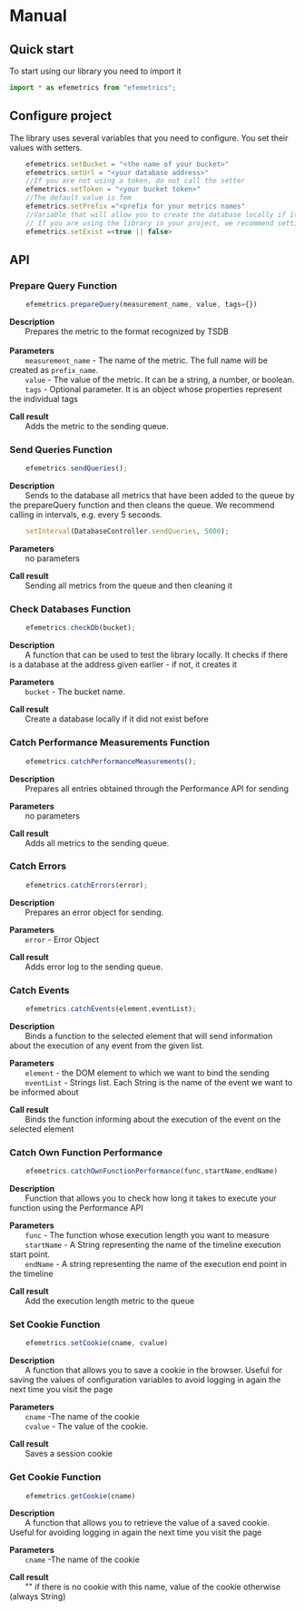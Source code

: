 # Manual

## Quick start

To start using our library you need to import it
```javascript
import * as efemetrics from "efemetrics";
```

## Configure project

The library uses several variables that you need to configure. 
You set their values with setters.

```javascript
    efemetrics.setBucket = "<the name of your bucket>"
    efemetrics.setUrl = "<your database address>"
    //If you are not using a token, do not call the setter
    efemetrics.setToken = "<your bucket token>"
    //The default value is fem
    efemetrics.setPrefix ="<prefix for your metrics names"
    //Variable that will allow you to create the database locally if it does not exist. 
    // If you are using the library in your project, we recommend setting it to true
    efemetrics.setExist =<true || false>

```
## API

### Prepare Query Function
```javascript
    efemetrics.prepareQuery(measurement_name, value, tags={})
```
<strong>Description</strong><br/>
&nbsp;&nbsp;&nbsp;&nbsp;&nbsp;&nbsp;
Prepares the metric to the format recognized by TSDB</br></br>
<strong>Parameters</strong><br/>
&nbsp;&nbsp;&nbsp;&nbsp;&nbsp;&nbsp;
```measurement_name``` -
The name of the metric. The full name will be created as ```prefix_name```.</br>
&nbsp;&nbsp;&nbsp;&nbsp;&nbsp;&nbsp;
```value``` -
The value of the metric. It can be a string, a number, or boolean.</br>
&nbsp;&nbsp;&nbsp;&nbsp;&nbsp;&nbsp;
```tags``` -
Optional parameter. 
It is an object whose properties represent the individual tags


<strong>Call result</strong></br>
&nbsp;&nbsp;&nbsp;&nbsp;&nbsp;&nbsp;
Adds the metric to the sending queue.

### Send Queries Function
```javascript
    efemetrics.sendQueries();
```
<strong>Description</strong><br/>
&nbsp;&nbsp;&nbsp;&nbsp;&nbsp;&nbsp;
Sends to the database all metrics that have been added to 
the queue by the prepareQuery function and then cleans the queue.
We recommend calling in intervals, e.g. every 5 seconds.
```javascript
    setInterval(DatabaseController.sendQueries, 5000);
```

<strong>Parameters</strong><br/>
&nbsp;&nbsp;&nbsp;&nbsp;&nbsp;&nbsp;
no parameters


<strong>Call result</strong></br>
&nbsp;&nbsp;&nbsp;&nbsp;&nbsp;&nbsp;
Sending all metrics from the queue and then cleaning it

### Check Databases Function
```javascript
    efemetrics.checkDb(bucket);
```
<strong>Description</strong><br/>
&nbsp;&nbsp;&nbsp;&nbsp;&nbsp;&nbsp;
A function that can be used to test the library locally. 
It checks if there is a database at the address given earlier - 
if not, it creates it

<strong>Parameters</strong><br/>
&nbsp;&nbsp;&nbsp;&nbsp;&nbsp;&nbsp;
```bucket``` -
The bucket name.

<strong>Call result</strong></br>
&nbsp;&nbsp;&nbsp;&nbsp;&nbsp;&nbsp;
Create a database locally if it did not exist before

### Catch Performance Measurements Function
```javascript
    efemetrics.catchPerformanceMeasurements();
```
<strong>Description</strong><br/>
&nbsp;&nbsp;&nbsp;&nbsp;&nbsp;&nbsp;
Prepares all entries obtained through the 
Performance API for sending


<strong>Parameters</strong><br/>
&nbsp;&nbsp;&nbsp;&nbsp;&nbsp;&nbsp;
no parameters


<strong>Call result</strong></br>
&nbsp;&nbsp;&nbsp;&nbsp;&nbsp;&nbsp;
Adds all metrics to the sending queue.

### Catch Errors
```javascript
    efemetrics.catchErrors(error);
```
<strong>Description</strong><br/>
&nbsp;&nbsp;&nbsp;&nbsp;&nbsp;&nbsp;
Prepares an error object for sending.


<strong>Parameters</strong><br/>
&nbsp;&nbsp;&nbsp;&nbsp;&nbsp;&nbsp;
```error``` - Error Object


<strong>Call result</strong></br>
&nbsp;&nbsp;&nbsp;&nbsp;&nbsp;&nbsp;
Adds error log to the sending queue.

### Catch Events
```javascript
    efemetrics.catchEvents(element,eventList);
```
<strong>Description</strong><br/>
&nbsp;&nbsp;&nbsp;&nbsp;&nbsp;&nbsp;
Binds a function to the selected element that will 
send information about the execution of any event from the 
given list.



<strong>Parameters</strong><br/>
&nbsp;&nbsp;&nbsp;&nbsp;&nbsp;&nbsp;
```element``` - the DOM element to which we want to bind the sending</br>
&nbsp;&nbsp;&nbsp;&nbsp;&nbsp;&nbsp;
```eventList``` - Strings list. Each String is the name of the 
event we want to be informed about


<strong>Call result</strong></br>
&nbsp;&nbsp;&nbsp;&nbsp;&nbsp;&nbsp;
Binds the function informing about the execution 
of the event on the selected element

### Catch Own Function Performance 
```javascript
    efemetrics.catchOwnFunctionPerformance(func,startName,endName)
```
<strong>Description</strong><br/>
&nbsp;&nbsp;&nbsp;&nbsp;&nbsp;&nbsp;
Function that allows you to check how long it takes to 
execute your function using the Performance API


<strong>Parameters</strong><br/>
&nbsp;&nbsp;&nbsp;&nbsp;&nbsp;&nbsp;
```func``` - The function whose execution length you want to measure</br>
&nbsp;&nbsp;&nbsp;&nbsp;&nbsp;&nbsp;
```startName``` - A String representing the name 
of the timeline execution start point.</br>
&nbsp;&nbsp;&nbsp;&nbsp;&nbsp;&nbsp;
```endName``` - A string representing the name
of the execution end point in the timeline

<strong>Call result</strong></br>
&nbsp;&nbsp;&nbsp;&nbsp;&nbsp;&nbsp;
Add the execution length metric to the queue




### Set Cookie Function
```javascript
    efemetrics.setCookie(cname, cvalue)
```
<strong>Description</strong><br/>
&nbsp;&nbsp;&nbsp;&nbsp;&nbsp;&nbsp;
A function that allows you to save a cookie in the browser.
Useful for saving the values of configuration variables 
to avoid logging in again the next time you visit the page

<strong>Parameters</strong><br/>
&nbsp;&nbsp;&nbsp;&nbsp;&nbsp;&nbsp;
```cname``` -The name of the cookie</br>
&nbsp;&nbsp;&nbsp;&nbsp;&nbsp;&nbsp;
```cvalue``` - The value of the cookie.</br>

<strong>Call result</strong></br>
&nbsp;&nbsp;&nbsp;&nbsp;&nbsp;&nbsp;
Saves a session cookie

### Get Cookie Function
```javascript
    efemetrics.getCookie(cname)
```
<strong>Description</strong><br/>
&nbsp;&nbsp;&nbsp;&nbsp;&nbsp;&nbsp;
A function that allows you to retrieve the value of a saved cookie.
Useful for avoiding logging in again the next time you visit the page

<strong>Parameters</strong><br/>
&nbsp;&nbsp;&nbsp;&nbsp;&nbsp;&nbsp;
```cname``` -The name of the cookie</br>

<strong>Call result</strong></br>
&nbsp;&nbsp;&nbsp;&nbsp;&nbsp;&nbsp;
"" if there is no cookie with this name, 
value of the cookie otherwise (always String)

